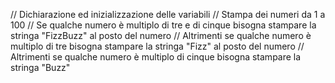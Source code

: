 // Dichiarazione ed inizializzazione delle variabili 
// Stampa dei numeri da 1 a 100 
// Se qualche numero è multiplo di tre e di cinque bisogna stampare la stringa "FizzBuzz" al posto del numero 
// Altrimenti se qualche numero è multiplo di tre bisogna stampare la stringa "Fizz" al posto del numero 
// Altrimenti se qualche numero è multiplo di cinque bisogna stampare la stringa "Buzz" 